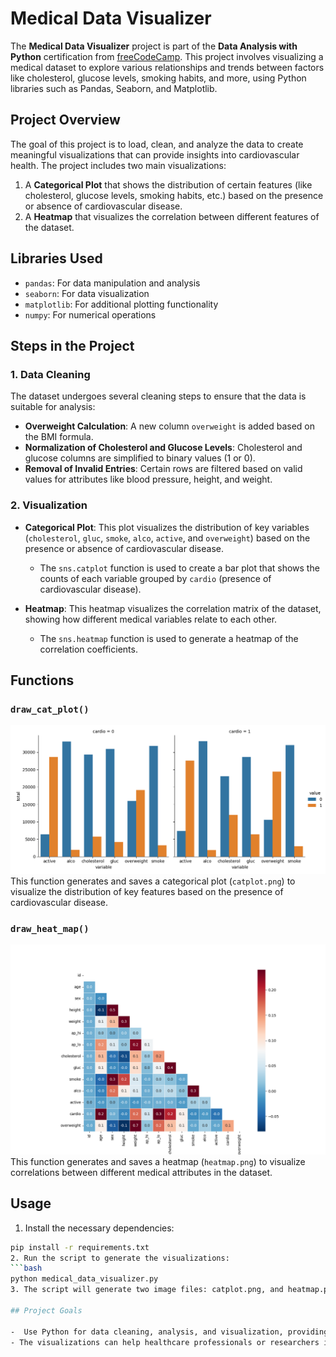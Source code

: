 # Medical Data Visualizer

The **Medical Data Visualizer** project is part of the **Data Analysis with Python** certification from [freeCodeCamp](https://www.freecodecamp.org/). This project involves visualizing a medical dataset to explore various relationships and trends between factors like cholesterol, glucose levels, smoking habits, and more, using Python libraries such as Pandas, Seaborn, and Matplotlib.

## Project Overview

The goal of this project is to load, clean, and analyze the data to create meaningful visualizations that can provide insights into cardiovascular health. The project includes two main visualizations:
1. A **Categorical Plot** that shows the distribution of certain features (like cholesterol, glucose levels, smoking habits, etc.) based on the presence or absence of cardiovascular disease.
2. A **Heatmap** that visualizes the correlation between different features of the dataset.

## Libraries Used
- `pandas`: For data manipulation and analysis
- `seaborn`: For data visualization
- `matplotlib`: For additional plotting functionality
- `numpy`: For numerical operations


## Steps in the Project

### 1. Data Cleaning

The dataset undergoes several cleaning steps to ensure that the data is suitable for analysis:
- **Overweight Calculation**: A new column `overweight` is added based on the BMI formula.
- **Normalization of Cholesterol and Glucose Levels**: Cholesterol and glucose columns are simplified to binary values (1 or 0).
- **Removal of Invalid Entries**: Certain rows are filtered based on valid values for attributes like blood pressure, height, and weight.

### 2. Visualization

- **Categorical Plot**: 
  This plot visualizes the distribution of key variables (`cholesterol`, `gluc`, `smoke`, `alco`, `active`, and `overweight`) based on the presence or absence of cardiovascular disease.
  - The `sns.catplot` function is used to create a bar plot that shows the counts of each variable grouped by `cardio` (presence of cardiovascular disease).

- **Heatmap**: 
  This heatmap visualizes the correlation matrix of the dataset, showing how different medical variables relate to each other.
  - The `sns.heatmap` function is used to generate a heatmap of the correlation coefficients.

## Functions

### `draw_cat_plot()`
![](./catplot.png)
This function generates and saves a categorical plot (`catplot.png`) to visualize the distribution of key features based on the presence of cardiovascular disease.

### `draw_heat_map()`
![](./heatmap.png)
This function generates and saves a heatmap (`heatmap.png`) to visualize correlations between different medical attributes in the dataset.

## Usage

1. Install the necessary dependencies:
  ```bash
  pip install -r requirements.txt
2. Run the script to generate the visualizations:
  ```bash
  python medical_data_visualizer.py
3. The script will generate two image files: catplot.png, and heatmap.png

## Project Goals

-  Use Python for data cleaning, analysis, and visualization, providing insights into cardiovascular health.
- The visualizations can help healthcare professionals or researchers identify key trends and relationships between different health indicators.


